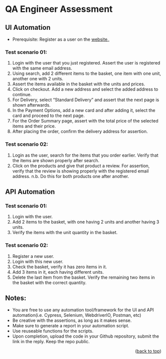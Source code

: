 # QA Engineer Assessment
<a name="readme-top"></a>
## UI Automation
* Prerequisite: Register as a user on the [website](https://juice-shop.herokuapp.com/#/)_
### Test scenario 01:
1. Login with the user that you just registered. Assert the user is registered with the same email address.
2. Using search, add 2 different items to the basket, one item with one unit, another one with 2 units.  
3. Assert the items available in the basket with the units and prices.
4. Click on checkout. Add a new address and select the added address to continue.
5. For Delivery, select “Standard Delivery” and assert that the next page is shown afterwards.
6. In the Payment Options, add a new card and after adding it, select the card and proceed to the next page.
7. For the Order Summary page, assert with the total price of the selected items and their price.
8. After placing the order, confirm the delivery address for assertion.

### Test scenario 02:
1. Login as the user, search for the items that you order earlier. Verify that the items are shown properly after search.
2. Click on the products and give that product a review. For assertion, verify that the review is showing properly with the registered email address.
n.b. Do this for both products one after another.

## API Automation
### Test scenario 01:
1. Login with the user. 
2. Add 2 items to the basket, with one having 2 units and another having 3 units.
3. Verify the items with the unit quantity in the basket.
### Test scenario 02: 
1. Register a new user.
2. Login with this new user.
3. Check the basket, verify it has zero items in it.
4. Add 3 items in it, each having different units. 
5. Delete the last item from the basket. Verify the remaining two items in the basket with the correct quantity.

## Notes:
* You are free to use any automation tool/framework for the UI and API automation(i.e. Cypress, Selenium, WebdriverIO, Postman, etc)
* Be creative with the assertions, as long as it makes sense.
* Make sure to generate a report in your automation script.
* Use reuseable functions for the scripts.
* Upon completion, upload the code in your Github repository, submit the link in the reply. Keep the repo public.


<p align="right">(<a href="#readme-top">back to top</a>)</p>

